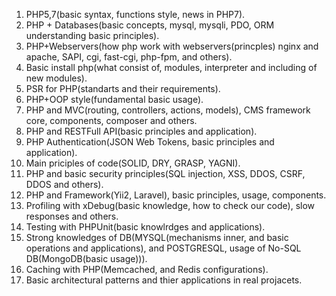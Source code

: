 1. PHP5,7(basic syntax, functions style, news in PHP7).
2. PHP + Databases(basic concepts, mysql, mysqli, PDO, ORM understanding basic principles).
3. PHP+Webservers(how php work with webservers(princples) nginx and apache, SAPI, cgi, fast-cgi, php-fpm, and others).
4. Basic install php(what consist of, modules, interpreter and including of new modules).
5. PSR for PHP(standarts and their requirements).
6. PHP+OOP style(fundamental basic usage).
7. PHP and MVC(routing, controllers, actions, models), CMS framework core, components, composer and others.
8. PHP and RESTFull API(basic principles and application).
9. PHP Authentication(JSON Web Tokens, basic principles and application).
10. Main priciples of code(SOLID, DRY, GRASP, YAGNI).
11. PHP and basic security principles(SQL injection, XSS, DDOS, CSRF, DDOS and others).
12. PHP and Framework(Yii2, Laravel), basic principles, usage, components.
13. Profiling with xDebug(basic knowledge, how to check our code), slow responses and others.
14. Testing with PHPUnit(basic knowlrdges and applications).
15. Strong knowledges of DB(MYSQL(mechanisms inner, and basic operations and applications), and POSTGRESQL, usage of No-SQL DB(MongoDB(basic usage))).
16. Caching with PHP(Memcached, and Redis configurations).
17. Basic architectural patterns and thier applications in real projacets.
